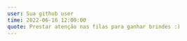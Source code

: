 ```yaml
---
user: Sua github user
time: 2022-06-16 12:00:00
quote: Prestar atenção nas filas para ganhar brindes :)
---
```

